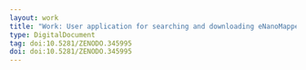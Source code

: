 ```yaml
---
layout: work
title: "Work: User application for searching and downloading eNanoMapper data"
type: DigitalDocument
tag: doi:10.5281/ZENODO.345995
doi: doi:10.5281/ZENODO.345995
---
```

